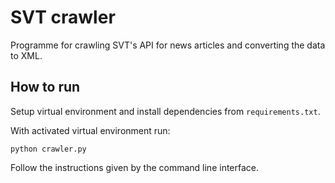 # SVT crawler

Programme for crawling SVT's API for news articles and converting the data to XML.


## How to run

Setup virtual environment and install dependencies from `requirements.txt`.

With activated virtual environment run:

```
python crawler.py
```

Follow the instructions given by the command line interface.
